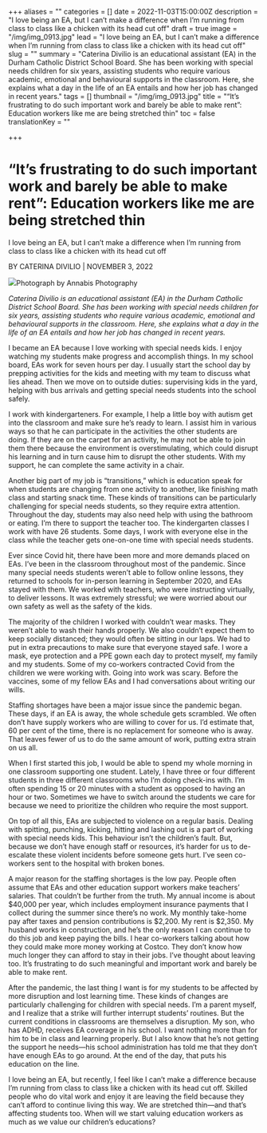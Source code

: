 +++
aliases = ""
categories = []
date = 2022-11-03T15:00:00Z
description = "I love being an EA, but I can’t make a difference when I’m running from class to class like a chicken with its head cut off"
draft = true
image = "/img/img_0913.jpg"
lead = "I love being an EA, but I can’t make a difference when I’m running from class to class like a chicken with its head cut off"
slug = ""
summary = "Caterina Divilio is an educational assistant (EA) in the Durham Catholic District School Board. She has been working with special needs children for six years, assisting students who require various academic, emotional and behavioural supports in the classroom. Here, she explains what a day in the life of an EA entails and how her job has changed in recent years."
tags = []
thumbnail = "/img/img_0913.jpg"
title = "“It’s frustrating to do such important work and barely be able to make rent”: Education workers like me are being stretched thin"
toc = false
translationKey = ""

+++
# “It’s frustrating to do such important work and barely be able to make rent”: Education workers like me are being stretched thin

I love being an EA, but I can’t make a difference when I’m running from class to class like a chicken with its head cut off

BY CATERINA DIVILIO | NOVEMBER 3, 2022

![](https://torontolife.com/wp-content/uploads/2022/11/IMG_0913-368x0-c-default.jpg)Photograph by Annabis Photography

_Caterina Divilio is an educational assistant (EA) in the Durham Catholic District School Board. She has been working with special needs children for six years, assisting students who require various academic, emotional and behavioural supports in the classroom. Here, she explains what a day in the life of an EA entails and how her job has changed in recent years._

I became an EA because I love working with special needs kids. I enjoy watching my students make progress and accomplish things. In my school board, EAs work for seven hours per day. I usually start the school day by prepping activities for the kids and meeting with my team to discuss what lies ahead. Then we move on to outside duties: supervising kids in the yard, helping with bus arrivals and getting special needs students into the school safely.

I work with kindergarteners. For example, I help a little boy with autism get into the classroom and make sure he’s ready to learn. I assist him in various ways so that he can participate in the activities the other students are doing. If they are on the carpet for an activity, he may not be able to join them there because the environment is overstimulating, which could disrupt his learning and in turn cause him to disrupt the other students. With my support, he can complete the same activity in a chair.

Another big part of my job is “transitions,” which is education speak for when students are changing from one activity to another, like finishing math class and starting snack time. These kinds of transitions can be particularly challenging for special needs students, so they require extra attention. Throughout the day, students may also need help with using the bathroom or eating. I’m there to support the teacher too. The kindergarten classes I work with have 26 students. Some days, I work with everyone else in the class while the teacher gets one-on-one time with special needs students.

Ever since Covid hit, there have been more and more demands placed on EAs. I’ve been in the classroom throughout most of the pandemic. Since many special needs students weren’t able to follow online lessons, they returned to schools for in-person learning in September 2020, and EAs stayed with them. We worked with teachers, who were instructing virtually, to deliver lessons. It was extremely stressful; we were worried about our own safety as well as the safety of the kids.

The majority of the children I worked with couldn’t wear masks. They weren’t able to wash their hands properly. We also couldn’t expect them to keep socially distanced; they would often be sitting in our laps. We had to put in extra precautions to make sure that everyone stayed safe. I wore a mask, eye protection and a PPE gown each day to protect myself, my family and my students. Some of my co-workers contracted Covid from the children we were working with. Going into work was scary. Before the vaccines, some of my fellow EAs and I had conversations about writing our wills.

Staffing shortages have been a major issue since the pandemic began. These days, if an EA is away, the whole schedule gets scrambled. We often don’t have supply workers who are willing to cover for us. I’d estimate that, 60 per cent of the time, there is no replacement for someone who is away. That leaves fewer of us to do the same amount of work, putting extra strain on us all.

When I first started this job, I would be able to spend my whole morning in one classroom supporting one student. Lately, I have three or four different students in three different classrooms who I’m doing check-ins with. I’m often spending 15 or 20 minutes with a student as opposed to having an hour or two. Sometimes we have to switch around the students we care for because we need to prioritize the children who require the most support.

On top of all this, EAs are subjected to violence on a regular basis. Dealing with spitting, punching, kicking, hitting and lashing out is a part of working with special needs kids. This behaviour isn’t the children’s fault. But, because we don’t have enough staff or resources, it’s harder for us to de-escalate these violent incidents before someone gets hurt. I’ve seen co-workers sent to the hospital with broken bones.

A major reason for the staffing shortages is the low pay. People often assume that EAs and other education support workers make teachers’ salaries. That couldn’t be further from the truth. My annual income is about $40,000 per year, which includes employment insurance payments that I collect during the summer since there’s no work. My monthly take-home pay after taxes and pension contributions is $2,200. My rent is $2,350. My husband works in construction, and he’s the only reason I can continue to do this job and keep paying the bills. I hear co-workers talking about how they could make more money working at Costco. They don’t know how much longer they can afford to stay in their jobs. I’ve thought about leaving too. It’s frustrating to do such meaningful and important work and barely be able to make rent.

After the pandemic, the last thing I want is for my students to be affected by more disruption and lost learning time. These kinds of changes are particularly challenging for children with special needs. I’m a parent myself, and I realize that a strike will further interrupt students’ routines. But the current conditions in classrooms are themselves a disruption. My son, who has ADHD, receives EA coverage in his school. I want nothing more than for him to be in class and learning properly. But I also know that he’s not getting the support he needs—his school administration has told me that they don’t have enough EAs to go around. At the end of the day, that puts his education on the line.

I love being an EA, but recently, I feel like I can’t make a difference because I’m running from class to class like a chicken with its head cut off. Skilled people who do vital work and enjoy it are leaving the field because they can’t afford to continue living this way. We are stretched thin—and that’s affecting students too. When will we start valuing education workers as much as we value our children’s educations?